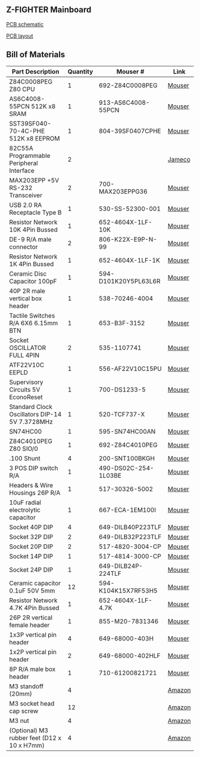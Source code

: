 ## Z-FIGHTER Mainboard

[PCB schematic](../../media/schematic_mainboard.pdf)

[PCB layout](../../media/layout_mainboard.pdf)

## Bill of Materials
|Part Description|Quantity|Mouser #|Link
|--|--|--|--|
Z84C0008PEG Z80 CPU|1|692-Z84C0008PEG|[Mouser](https://www.mouser.com/ProductDetail/?qs=1C6%2FyOstnVvOWPsPt2TcAQ%3D%3D)
AS6C4008-55PCN 512K x8 SRAM|1|913-AS6C4008-55PCN|[Mouser](https://www.mouser.com/ProductDetail/?qs=E5c5%252Bmu3i3%252BMOyro1Tlhzg%3D%3D)
SST39SF040-70-4C-PHE 512K x8 EEPROM|1|804-39SF0407CPHE|[Mouser](https://www.mouser.com/ProductDetail/?qs=YClUa%252B2dcx1pgizrqJ6nyQ%3D%3D)
82C55A Programmable Peripheral Interface|2||[Jameco](https://www.jameco.com/z/82C55A-Major-Brands-IC-82C55A-CPU-PERIPHERAL-INTERFACE-8MHZ-DIP-40-pin_52417.html)
MAX203EPP +5V RS-232 Transceiver|2|700-MAX203EPPG36|[Mouser](https://www.mouser.com/ProductDetail/?qs=CDqwynd4ZNogpJr0Fmpb1w%3D%3D)
USB 2.0 RA Receptacle Type B|1|530-SS-52300-001|[Mouser](https://www.mouser.com/ProductDetail/?qs=gZXFycFWdAM098VuPZGg2w%3D%3D)
Resistor Network 10K 4Pin Bussed|1|652-4604X-1LF-10K|[Mouser](https://www.mouser.com/ProductDetail/?qs=jXOqZ2xt48NO%2FqYoJux7tg%3D%3D)
DE-9 R/A male connector|2|806-K22X-E9P-N-99|[Mouser](https://www.mouser.com/ProductDetail/?qs=SY6bF4iPirTJ1N%2FB520%252B5Q%3D%3D)
Resistor Network 1K 4Pin Bussed|1|652-4604X-1LF-1K|[Mouser](https://www.mouser.com/ProductDetail/?qs=xtl3rb8zXsvZ4tyOouOFIw%3D%3D)
Ceramic Disc Capacitor 100pF|1|594-D101K20Y5PL63L6R|[Mouser](https://www.mouser.com/ProductDetail/?qs=GtWgGqLahXfZ4CSgyYo67w%3D%3D)
40P 2R male vertical box header|1|538-70246-4004|[Mouser](https://www.mouser.com/ProductDetail/?qs=g5f4E6w8l8h7b35ebEIf2w%3D%3D)
Tactile Switches R/A 6X6 6.15mm BTN|1|653-B3F-3152|[Mouser](https://www.mouser.com/ProductDetail/?qs=Pjd0UV7BHP%252BLeRBK3ENKog%3D%3D)
Socket OSCILLATOR FULL 4PIN|2|535-1107741|[Mouser](https://www.mouser.com/ProductDetail/?qs=WZRMhwwaLl%2FApwqojhfzdA%3D%3D)
ATF22V10C EEPLD|1|556-AF22V10C15PU|[Mouser](https://www.mouser.com/ProductDetail/?qs=2mdvTlUeTfCr46ZvfjTtAg%3D%3D)
Supervisory Circuits 5V EconoReset|1|700-DS1233-5|[Mouser](https://www.mouser.com/ProductDetail/?qs=0Y9aZN%252BMVCWOcj0LQZHuFQ%3D%3D)
Standard Clock Oscillators DIP-14 5V 7.3728MHz|1|520-TCF737-X|[Mouser](https://www.mouser.com/ProductDetail/?qs=GxOUx7aO6nw6OhbIEx8owA%3D%3D)
SN74HC00|1|595-SN74HC00AN|[Mouser](https://www.mouser.com/ProductDetail/?qs=6ZVwTuetbD7YqMbSpl34ug%3D%3D)
Z84C4010PEG Z80 SIO/0|1|692-Z84C4010PEG|[Mouser](https://www.mouser.com/ProductDetail/?qs=ZNtr8jqNHF4vszdb5PeVGw%3D%3D)
.100 Shunt|4|200-SNT100BKGH|[Mouser](https://www.mouser.com/ProductDetail/?qs=92ilVni64gz8scrxywNMxw%3D%3D)
3 POS DIP switch R/A|1|490-DS02C-254-1L03BE|[Mouser](https://www.mouser.com/ProductDetail/?qs=wnTfsH77Xs4jkggh8giIBw%3D%3D)
Headers & Wire Housings 26P R/A|1|517-30326-5002|[Mouser](https://www.mouser.com/ProductDetail/?qs=QV10cN0MjFuwK57KknWtBg%3D%3D)
10uF radial electrolytic capacitor|1|667-ECA-1EM100I|[Mouser](https://www.mouser.com/ProductDetail/?qs=rMMd5vBiahoPyQAc8NWEpA%3D%3D)
Socket 40P DIP|4|649-DILB40P223TLF|[Mouser](https://www.mouser.com/ProductDetail/?qs=dNsYR%2FH0PyPZ7Cx3x%252BXI2w%3D%3D)
Socket 32P DIP|2|649-DILB32P223TLF|[Mouser](https://www.mouser.com/ProductDetail/?qs=dNsYR%2FH0PyPAfvGxulPprw%3D%3D)
Socket 20P DIP|2|517-4820-3004-CP|[Mouser](https://www.mouser.com/ProductDetail/?qs=IGgAdOvCTsThtp8UbkGeUw%3D%3D)
Socket 14P DIP|1|517-4814-3000-CP|[Mouser](https://www.mouser.com/ProductDetail/?qs=IGgAdOvCTsSwgxfUvPVZeg%3D%3D)
Socket 24P DIP|1|649-DILB24P-224TLF|[Mouser](https://www.mouser.com/ProductDetail/?qs=cTNRJjk9LRekdjb2T7GbOg%3D%3D)
Ceramic capacitor 0.1uF 50V 5mm|12|594-K104K15X7RF53H5|[Mouser](https://www.mouser.com/ProductDetail/?qs=sYfpZ29HcUSlgH5bSUHkYw%3D%3D)
Resistor Network 4.7K 4Pin Bussed|1|652-4604X-1LF-4.7K|[Mouser](https://www.mouser.com/ProductDetail/?qs=10P5Hhl%252BD79Zc7vt0%2Fhnuw%3D%3D)
26P 2R vertical female header|1|855-M20-7831346|[Mouser](https://www.mouser.com/ProductDetail/?qs=Jph8NoUxIfWtokGFIxN9SQ%3D%3D)
1x3P vertical pin header|4|649-68000-403H|[Mouser](https://www.mouser.com/ProductDetail/?qs=eanFghet1JNqC%2F0Iz%252BuUPw%3D%3D)
1x2P vertical pin header|2|649-68000-402HLF|[Mouser](https://www.mouser.com/ProductDetail/?qs=Jhn0v8ulSDtl9VR1zMrdxQ%3D%3D)
8P R/A male box header|1|710-61200821721|[Mouser](https://www.mouser.com/ProductDetail/?qs=PhR8RmCirEb56BXUsQNR%2FQ%3D%3D)
M3 standoff (20mm)|4||[Amazon](https://www.amazon.com/dp/B07PK23VC4/ref=cm_sw_r_tw_dp_NGRJ3TRHWGEE7J0RGDNS?_encoding=UTF8&psc=1)
M3 socket head cap screw|12||[Amazon](https://www.amazon.com/dp/B078V3YCF6/ref=cm_sw_r_tw_dp_TQ4HJWWVDEA1XZR15HDK?_encoding=UTF8&psc=1)
M3 nut|4||[Amazon](https://www.amazon.com/dp/B078V3YCF6/ref=cm_sw_r_tw_dp_TQ4HJWWVDEA1XZR15HDK?_encoding=UTF8&psc=1)
(Optional) M3 rubber feet (D12 x 10 x H7mm)|4||[Amazon](https://www.amazon.com/dp/B07LF1J7ZB/ref=cm_sw_r_tw_dp_JDTK9C1A8TC8FPBZZV7F?_encoding=UTF8&psc=1)
